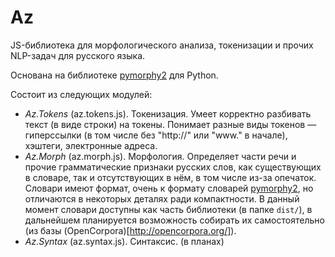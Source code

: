 Az
=========

JS-библиотека для морфологического анализа, токенизации и прочих NLP-задач для русского языка.

Основана на библиотеке [pymorphy2](https://github.com/kmike/pymorphy2) для Python.

Состоит из следующих модулей:
- *Az.Tokens* (az.tokens.js). Токенизация. Умеет корректно разбивать текст (в виде строки) на токены. Понимает разные виды токенов — гиперссылки (в том числе без "http://" или "www." в начале), хэштеги, электронные адреса.
- *Az.Morph* (az.morph.js). Морфология. Определяет части речи и прочие грамматические признаки русских слов, как существующих в словаре, так и отсутствующих в нём, в том числе из-за опечаток. Словари имеют формат, очень к формату словарей [pymorphy2](https://github.com/kmike/pymorphy2), но отличаются в некоторых деталях ради компактности. В данный момент словари доступны как часть библиотеки (в папке `dist/`), в дальнейшем планируется возможность собирать их самостоятельно (из базы (OpenCorpora)[http://opencorpora.org/]).
- *Az.Syntax* (az.syntax.js). Синтаксис. (в планах)
